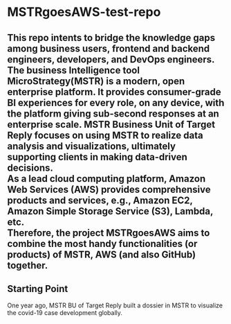# MSTRgoesAWS-test-repo

This repo intents to bridge the knowledge gaps among business users, frontend and backend engineers, developers, and DevOps engineers.  
The business Intelligence tool MicroStrategy(MSTR) is a modern, open enterprise platform. It provides consumer-grade BI experiences for every role, on any device, with the platform giving sub-second responses at an enterprise scale. MSTR Business Unit of Target Reply focuses on using MSTR to realize data analysis and visualizations, ultimately supporting clients in making data-driven decisions.      
As a lead cloud computing platform, Amazon Web Services (AWS) provides comprehensive products and services, e.g., Amazon EC2, Amazon Simple Storage Service (S3), Lambda, etc.  
Therefore, the project MSTRgoesAWS aims to combine the most handy functionalities (or products) of MSTR, AWS (and also GitHub) together. 
---------------------------------------------------------------------------------------------------------------------------------------------------
## Starting Point
One year ago, MSTR BU of Target Reply built a dossier in MSTR to visualize the covid-19 case development globally. 
